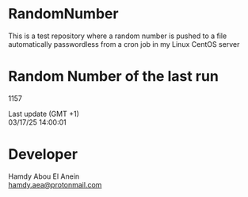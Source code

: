 # RandomNumber    
This is a test repository where a random number is pushed to a file automatically passwordless from a cron job in my Linux CentOS server    
# Random Number of the last run   
1157
      
Last update (GMT +1)    
03/17/25 14:00:01
# Developer    
Hamdy Abou El Anein   
hamdy.aea@protonmail.com
